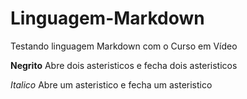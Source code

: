 # Linguagem-Markdown

Testando linguagem Markdown com o Curso em Vídeo

**Negrito**  Abre dois asteristicos e  fecha dois asteristicos 

*Italico*  Abre um asteristico e fecha um asteristico
